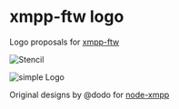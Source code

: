 xmpp-ftw logo
===================

Logo proposals for [xmpp-ftw](https://github.com/xmpp-ftw)

![Stencil](http://xmpp-ftw.github.io/logo/stencil.svg)


![simple Logo](http://xmpp-ftw.github.io/logo/logo.svg)

Original designs by @dodo for [node-xmpp](https://github.com/node-xmpp)
